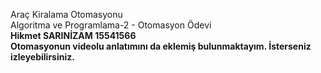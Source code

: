Araç Kiralama Otomasyonu <br/>
Algoritma ve Programlama-2 - Otomasyon Ödevi <br/>
**Hikmet SARINİZAM 15541566** <br/>
**Otomasyonun videolu anlatımını da eklemiş bulunmaktayım. İsterseniz izleyebilirsiniz.**
